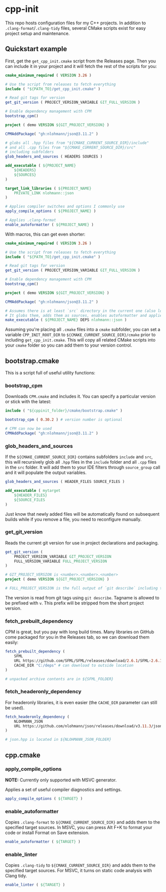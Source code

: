 # cpp-init

This repo hosts configuration files for my C++ projects. In addition to `.clang-format`/`.clang-tidy` files, several CMake scripts exist for easy project setup and maintenance.

## Quickstart example

First, get the `get_cpp_init.cmake` script from the Releases page. Then you can include it in your project and it will fetch the rest of the scripts for you:

```cmake
cmake_minimum_required ( VERSION 3.26 )

# Use the script from releases to fetch everything
include ( "${PATH_TO}/get_cpp_init.cmake" )

# Read git tags for version
get_git_version ( PROJECT_VERSION_VARIABLE GIT_FULL_VERSION )

# Enable dependency management with CPM
bootstrap_cpm()

project ( demo VERSION ${GIT_PROJECT_VERSION} )

CPMAddPackage( "gh:nlohmann/json@3.11.2" )

# globs all .hpp files from "${CMAKE_CURRENT_SOURCE_DIR}/include"
# and all .cpp files from "${CMAKE_CURRENT_SOURCE_DIR}/src"
# including subfolders
glob_headers_and_sources ( HEADERS SOURCES ) 

add_executable ( ${PROJECT_NAME}
	${HEADERS}
	${SOURCES}
)

target_link_libraries ( ${PROJECT_NAME}
	PRIVATE_LINK nlohmann::json
)

# Applies compiler switches and options I commonly use
apply_compile_options ( ${PROJECT_NAME} )

# Applies .clang-format
enable_autoformatter ( ${PROJECT_NAME} )
```

With macros, this can get even shorter:

```cmake
cmake_minimum_required ( VERSION 3.26 )

# Use the script from releases to fetch everything
include ( "${PATH_TO}/get_cpp_init.cmake" )

# Read git tags for version
get_git_version ( PROJECT_VERSION_VARIABLE GIT_FULL_VERSION )

# Enable dependency management with CPM
bootstrap_cpm()

project ( demo VERSION ${GIT_PROJECT_VERSION} )

CPMAddPackage( "gh:nlohmann/json@3.11.2" )

# Assumes there is at least `src` directory in the current one (also looks for `include`)
# It globs them, adds them as sources, enables autoformatter and applies compile options.
make_executable ( ${PROJECT_NAME} DEPS nlohmann::json )
```

Assuming you're placing all `.cmake` files into a `cmake` subfolder, you can set a variable `CPP_INIT_ROOT_DIR` to `${CMAKE_CURRENT_SOURCE_DIR}/cmake` prior to including `get_cpp_init.cmake`. This will copy all related CMake scripts into your `cmake` folder so you can add them to your version control.

## bootstrap.cmake

This is a script full of useful utility functions:

### bootstrap_cpm

Downloads `CPM.cmake` and includes it. You can specify a particular version or stick with the latest:

```cmake
include ( "${cppinit_folder}/cmake/bootstrap.cmake" )

bootstrap_cpm ( 0.30.2 ) # version number is optional

# CPM can now be used
CPMAddPackage( "gh:nlohmann/json@3.11.2" )
```

### glob_headers_and_sources

If the `${CMAKE_CURRENT_SOURCE_DIR}` contains subfolders `include` and `src`, this will recursively glob all `.hpp` files in the `include` folder and all `.cpp` files in the `src` folder. It will add them to your IDE filters through `source_group` call and it will populate the output variables.

```cmake
glob_headers_and_sources ( HEADER_FILES SOURCE_FILES )

add_executable ( mytarget
	${HEADER_FILES}
	${SOURCE_FILES
)
```

Just know that newly added files will be automatically found on subsequent builds while if you remove a file, you need to reconfigure manually.

### get_git_version

Reads the current git version for use in project declarations and packaging.

```cmake
get_git_version (
	PROJECT_VERSION_VARIABLE GIT_PROJECT_VERSION
	FULL_VERSION_VARIABLE FULL_PROJECT_VERSION
)

# GIT_PROJECT_VERSION is <number>.<number>.<number>
project ( demo VERSION ${GIT_PROJECT_VERSION} )

# FULL_PROJECT_VERSION is the full output of `git describe` including the number of commits since the last tag and the current commit hash
```

The version is read from git tags using `git describe`. Tagname is allowed to be prefixed with `v`. This prefix will be stripped from the short project version.

### fetch_prebuilt_dependency

CPM is great, but you pay with long build times. Many libraries on GitHub come packaged for you in the Releases tab, so we can download them easily:

```cmake
fetch_prebuilt_dependency (
	SFML
	URL https://github.com/SFML/SFML/releases/download/2.6.1/SFML-2.6.1-windows-vc17-64-bit.zip
	CACHE_DIR "C:/deps" # can download to outside location
)

# unpacked archive contents are in ${SFML_FOLDER}
```

### fetch_headeronly_dependency

For headeronly libraries, it is even easier (the `CACHE_DIR` parameter can still be used).

```cmake
fetch_headeronly_dependency (
	NLOHMANN_JSON 
	URL https://github.com/nlohmann/json/releases/download/v3.11.3/json.hpp
)

# json.hpp is located in ${NLOHMANN_JSON_FOLDER}
```

## cpp.cmake

### apply_compile_options

**NOTE:** Currently only supported with MSVC generator.

Applies a set of useful compiler diagnostics and settings.

```cmake
apply_compile_options ( ${TARGET} )
```

### enable_autoformatter

Copies `.clang-format` to `${CMAKE_CURRENT_SOURCE_DIR}` and adds them to the specified target sources. In MSVC, you can press Alt F+K to format your code or install Format on Save extension.

```cmake
enable_autoformatter ( ${TARGET} )
```

### enable_linter

Copies `.clang-tidy` to `${CMAKE_CURRENT_SOURCE_DIR}` and adds them to the specified target sources. For MSVC, it turns on static code analysis with Clang tidy.

```cmake
enable_linter ( ${TARGET} )
```

